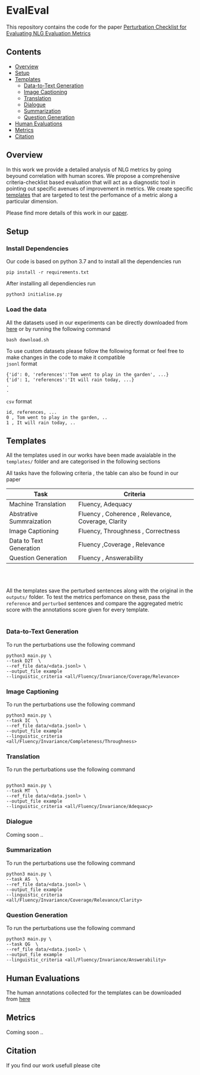 # EvalEval

This repository contains the code for the paper [Perturbation Checklist for Evaluating NLG Evaluation Metrics]()

## Contents

- [Overview](#overview)
- [Setup](#setup)
- [Templates](#templates)
  - [Data-to-Text Generation](#data-to-text-generation)
  - [Image Captioning](#image-captioning)
  - [Translation](#translation)
  - [Dialogue](#dialogue)
  - [Summarization](#Summarization)
  - [Question Generation](#question-generation)
- [Human Evaluations](#human-evaluations)
- [Metrics](#metircs)
- [Citation](#citation)

## Overview

In this work we provide a detailed analysis of NLG metrics by going beyound correlation with human scores. We propose a comprehensive criteria-checklist based evaluation that will act as a diagnostic tool in pointing out specific avenues of improvement in metrics. We create specific [templates](#templates) that are targeted to test the perfomance of a metric along a particular dimension. <br>

Please find more details of this work in our [paper]().

## Setup

### Install Dependencies

Our code is based on python 3.7 and to install all the dependencies run  <br>

```
pip install -r requirements.txt
```
After installing all dependiencies run
```
python3 initialise.py
```
### Load the data

All the datasets used in our experiments can be directly downloaded from [here](#gdrive-link) or by running the following command

```
bash download.sh
```

To use custom datasets please follow the following format or feel free to make changes in the code to make it compatible<br>
`jsonl` format
```
{'id': 0, 'references':'Tom went to play in the garden', ...}
{'id': 1, 'references':'It will rain today, ...}
.
.

```
`csv` format
```
id, references, ...
0 , Tom went to play in the garden, ..
1 , It will rain today, ..
```
## Templates

All the templates used in our works have been made avaialable in the `templates/` folder and are categorised in the following sections <br>

All tasks have the following criteria , the table can also be found in our paper

| Task| Criteria |
| -----| ------| 
| Machine Translation | Fluency, Adequacy |
| Abstrative Summraization | Fluency , Coherence , Relevance, Coverage, Clarity |
| Image Captioning | Fluency, Throughness , Correctness |
| Data to Text Generation | Fluency ,Coverage , Relevance |
| Question Generation | Fluency , Answerability |
<br> <br>

All the templates save the perturbed sentences along with the original in the `outputs/` folder. To test the metrics perfomance on these, pass the `reference` and `perturbed` sentences and compare the aggregated metric score with the annotations score given for every template.
<br> <br>

### Data-to-Text Generation
To run the perturbations use the following command
```
python3 main.py \
--task D2T  \
--ref_file data/<data.jsonl> \
--output_file example
--linguistic_criteria <all/Fluency/Invariance/Coverage/Relevance>
```

### Image Captioning

To run the perturbations use the following command
```
python3 main.py \
--task IC  \
--ref_file data/<data.jsonl> \
--output_file example
--linguistic_criteria <all/Fluency/Invariance/Completeness/Throughness>
```
### Translation

To run the perturbations use the following command
```

python3 main.py \
--task MT  \
--ref_file data/<data.jsonl> \
--output_file example
--linguistic_criteria <all/Fluency/Invariance/Adequacy>
```

### Dialogue

Coming soon ..

### Summarization

To run the perturbations use the following command
```
python3 main.py \
--task AS  \
--ref_file data/<data.jsonl> \
--output_file example
--linguistic_criteria <all/Fluency/Invariance/Coverage/Relevance/Clarity>
```

### Question Generation

To run the perturbations use the following command
```
python3 main.py \
--task QG  \
--ref_file data/<data.jsonl> \
--output_file example
--linguistic_criteria <all/Fluency/Invariance/Answerability>
```

## Human Evaluations

The human annotations collected for the templates can be downloaded from [here](#gdrive-link)

## Metrics

Coming soon ..

## Citation

If you find our work usefull please cite
```

```
